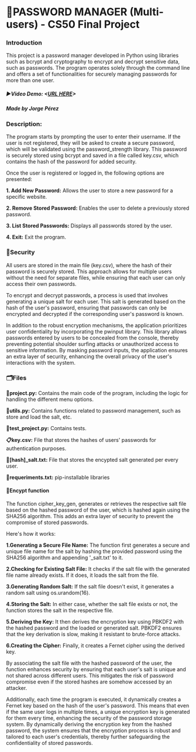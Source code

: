 # 🔐PASSWORD MANAGER (Multi-users) - CS50 Final Project
### Introduction
This project is a password manager developed in Python using libraries such as bcrypt and cryptography to encrypt and decrypt sensitive data, such as passwords. The program operates solely through the command line and offers a set of functionalities for securely managing passwords for more than one user.
##### ▶️Video Demo:  <[URL HERE](https://youtu.be/pP_-qgMyTRE)>
##### Made by Jorge Pérez
### Description:

The program starts by prompting the user to enter their username. If the user is not registered, they will be asked to create a secure password, which will be validated using the password_strength library. This password is securely stored using bcrypt and saved in a file called key.csv, which contains the hash of the password for added security.

Once the user is registered or logged in, the following options are presented:

**1. Add New Password:** Allows the user to store a new password for a specific website.

**2. Remove Stored Password:** Enables the user to delete a previously stored password.

**3. List Stored Passwords:** Displays all passwords stored by the user.

**4. Exit:** Exit the program.
### 🔐Security
All users are stored in the main file (key.csv), where the hash of their password is securely stored. This approach allows for multiple users without the need for separate files, while ensuring that each user can only access their own passwords.

To encrypt and decrypt passwords, a process is used that involves generating a unique salt for each user. This salt is generated based on the hash of the user's password, ensuring that passwords can only be encrypted and decrypted if the corresponding user's password is known.

In addition to the robust encryption mechanisms, the application prioritizes user confidentiality by incorporating the pwinput library. This library allows passwords entered by users to be concealed from the console, thereby preventing potential shoulder surfing attacks or unauthorized access to sensitive information. By masking password inputs, the application ensures an extra layer of security, enhancing the overall privacy of the user's interactions with the system.

### 🗂️Files
**🐍project.py:** Contains the main code of the program, including the logic for handling the different menu options.

**🐍utils.py:** Contains functions related to password management, such as store and load the salt, etc.

**🐍test_project.py:** Contains tests.

**📋key.csv:** File that stores the hashes of users' passwords for authentication purposes.

**📃[hash]_salt.txt:** File that stores the encypted salt generated per every user.

**📃requeriments.txt:**  pip-installable libraries

#### 🔑Encypt function
The function cipher_key_gen, generates or retrieves the respective salt file based on the hashed password of the user, which is hashed again using the SHA256 algorithm. This adds an extra layer of security to prevent the compromise of stored passwords.

Here's how it works:

**1.Generating a Secure File Name:** The function first generates a secure and unique file name for the salt by hashing the provided password using the SHA256 algorithm and appending '_salt.txt' to it.

**2.Checking for Existing Salt File:** It checks if the salt file with the generated file name already exists. If it does, it loads the salt from the file.

**3.Generating Random Salt:** If the salt file doesn't exist, it generates a random salt using os.urandom(16).

**4.Storing the Salt:** In either case, whether the salt file exists or not, the function stores the salt in the respective file.

**5.Deriving the Key:** It then derives the encryption key using PBKDF2 with the hashed password and the loaded or generated salt. PBKDF2 ensures that the key derivation is slow, making it resistant to brute-force attacks.

**6.Creating the Cipher:** Finally, it creates a Fernet cipher using the derived key.

By associating the salt file with the hashed password of the user, the function enhances security by ensuring that each user's salt is unique and not shared across different users. This mitigates the risk of password compromise even if the stored hashes are somehow accessed by an attacker.


Additionally, each time the program is executed, it dynamically creates a Fernet key based on the hash of the user's password. This means that even if the same user logs in multiple times, a unique encryption key is generated for them every time, enhancing the security of the password storage system. By dynamically deriving the encryption key from the hashed password, the system ensures that the encryption process is robust and tailored to each user's credentials, thereby further safeguarding the confidentiality of stored passwords.





